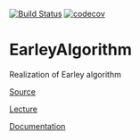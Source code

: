 [![Build Status](https://travis-ci.com/yaishenka/EarlyAlgorithm.svg?token=pCrpi9sFsEEr78ZMRHRN&branch=master)](https://travis-ci.com/yaishenka/EarlyAlgorithm)
[![codecov](https://codecov.io/gh/yaishenka/EarlyAlgorithm/branch/master/graph/badge.svg?token=bnUBDq4XLg)](https://codecov.io/gh/yaishenka/EarlyAlgorithm)



# EarleyAlgorithm

Realization of Earley algorithm

[Source](http://www.mi-ras.ru/~sk/lehre/fivt2013/Earley.pdf)

[Lecture](https://www.youtube.com/watch?v=P6qWLT_TFtw)

[Documentation](https://yaishenka.github.io/EarlyAlgorithm/)

